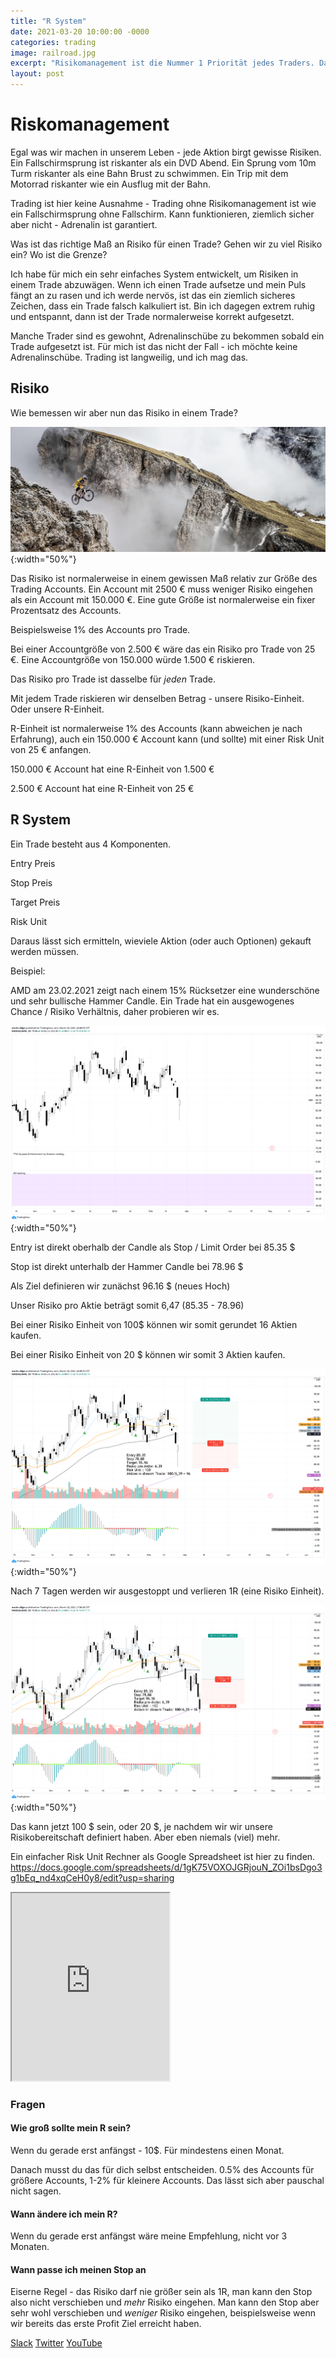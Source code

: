 ```yaml
---
title: "R System"
date: 2021-03-20 10:00:00 -0000
categories: trading
image: railroad.jpg
excerpt: "Risikomanagement ist die Nummer 1 Priorität jedes Traders. Das R System hilft uns, das Risiko für jeden Trade im Blick zu behalten."
layout: post
---
```



# Riskomanagement

Egal was wir machen in unserem Leben - jede Aktion birgt gewisse Risiken. Ein Fallschirmsprung ist riskanter als ein DVD Abend.
Ein Sprung vom 10m Turm riskanter als eine Bahn Brust zu schwimmen.
Ein Trip mit dem Motorrad riskanter wie ein Ausflug mit der Bahn.

Trading ist hier keine Ausnahme - Trading ohne Risikomanagement ist wie ein Fallschirmsprung ohne Fallschirm. 
Kann funktionieren, ziemlich sicher aber nicht - Adrenalin ist garantiert.

Was ist das richtige Maß an Risiko für einen Trade?
Gehen wir zu viel Risiko ein? Wo ist die Grenze?

Ich habe für mich ein sehr einfaches System entwickelt, um Risiken in einem Trade abzuwägen.
Wenn ich einen Trade aufsetze und mein Puls fängt an zu rasen und ich werde nervös, ist das ein ziemlich 
sicheres Zeichen, dass ein Trade falsch kalkuliert ist.
Bin ich dagegen extrem ruhig und entspannt, dann ist der Trade normalerweise korrekt aufgesetzt.

Manche Trader sind es gewohnt, Adrenalinschübe zu bekommen sobald ein Trade aufgesetzt ist.
Für mich ist das nicht der Fall - ich möchte keine Adrenalinschübe.
Trading ist langweilig, und ich mag das.

## Risiko

Wie bemessen wir aber nun das Risiko in einem Trade?

![Risiko](/assets/images/r_unit/mountains.jpg){:width="50%"}

Das Risiko ist normalerweise in einem gewissen Maß relativ zur Größe des Trading Accounts.
Ein Account mit 2500 € muss weniger Risiko eingehen als ein Account mit 150.000 €.
Eine gute Größe ist normalerweise ein fixer Prozentsatz des Accounts.

Beispielsweise 1% des Accounts pro Trade.

Bei einer Accountgröße von 2.500 € wäre das ein Risiko pro Trade von 25 €.
Eine Accountgröße von 150.000 würde 1.500 € riskieren.

Das Risiko pro Trade ist dasselbe für *jeden* Trade. 

Mit jedem Trade riskieren wir denselben Betrag - unsere Risiko-Einheit.
Oder unsere R-Einheit.

R-Einheit ist normalerweise 1% des Accounts (kann abweichen je nach Erfahrung), auch ein 150.000 € Account kann (und sollte) mit einer Risk Unit von 25 € anfangen.

150.000 € Account hat eine R-Einheit von 1.500 €

2.500 € Account hat eine R-Einheit von 25 €

## R System

Ein Trade besteht aus 4 Komponenten.

Entry Preis

Stop Preis

Target Preis

Risk Unit

Daraus lässt sich ermitteln, wieviele Aktion (oder auch Optionen) gekauft werden müssen.

Beispiel:

AMD am 23.02.2021 zeigt nach einem 15% Rücksetzer eine wunderschöne und sehr bullische Hammer Candle.
Ein Trade hat ein ausgewogenes Chance / Risiko Verhältnis, daher probieren wir es.

![R Unit Beispiel AMD](/assets/images/r_unit/amd_01.png){:width="50%"}

Entry ist direkt oberhalb der Candle als Stop / Limit Order bei 85.35 $

Stop ist direkt unterhalb der Hammer Candle bei 78.96 $

Als Ziel definieren wir zunächst 96.16 $ (neues Hoch)

Unser Risiko pro Aktie beträgt somit 6,47 (85.35 - 78.96)

Bei einer Risiko Einheit von 100$ können wir somit gerundet 16 Aktien kaufen.

Bei einer Risiko Einheit von 20 $ können wir somit 3 Aktien kaufen.

![R Unit Beispiel AMD](/assets/images/r_unit/amd_02.png){:width="50%"}

Nach 7 Tagen werden wir ausgestoppt und verlieren 1R (eine Risiko Einheit).

![R Unit Beispiel AMD](/assets/images/r_unit/amd_03.png){:width="50%"}

Das kann jetzt 100 $ sein, oder 20 $, je nachdem wir wir unsere Risikobereitschaft definiert haben.
Aber eben niemals (viel) mehr.

Ein einfacher Risk Unit Rechner als Google Spreadsheet ist hier zu finden.
https://docs.google.com/spreadsheets/d/1gK75VOXOJGRjouN_ZOi1bsDgo3g1bEq_nd4xqCeH0y8/edit?usp=sharing

<iframe width="50%" height="300px" src="https://docs.google.com/spreadsheets/d/e/2PACX-1vTpZRNLrP0OqkzRts54oB8T9p_l9Wa8taUF_InJMKln43N4luxHE6b26ab7_D52XfMCb5hgNau4l0p5/pubhtml?gid=0&amp;single=true&amp;widget=true&amp;headers=false"></iframe>

### Fragen

#### Wie groß sollte mein R sein?

Wenn du gerade erst anfängst - 10$.
Für mindestens einen Monat.

Danach musst du das für dich selbst entscheiden. 
0.5% des Accounts für größere Accounts, 1-2% für kleinere Accounts.
Das lässt sich aber pauschal nicht sagen.

#### Wann ändere ich mein R?

Wenn du gerade erst anfängst wäre meine Empfehlung, nicht vor 3 Monaten.

#### Wann passe ich meinen Stop an

Eiserne Regel - das Risiko darf nie größer sein als 1R, man kann den Stop also nicht verschieben und _mehr_ 
Risiko eingehen. Man kann den Stop aber sehr wohl verschieben und _weniger_ Risiko eingehen, beispielsweise
wenn wir bereits das erste Profit Ziel erreicht haben.

[Slack](https://join.slack.com/t/tradies-workspace/shared_invite/zt-o2j62ikw-u~UrfFso2fkMj3Ewgff6eQ)
[Twitter](https://twitter.com/tradies4good)
[YouTube](https://www.youtube.com/channel/UCC8gKMvl_C45G82SuAyb4Yw)

